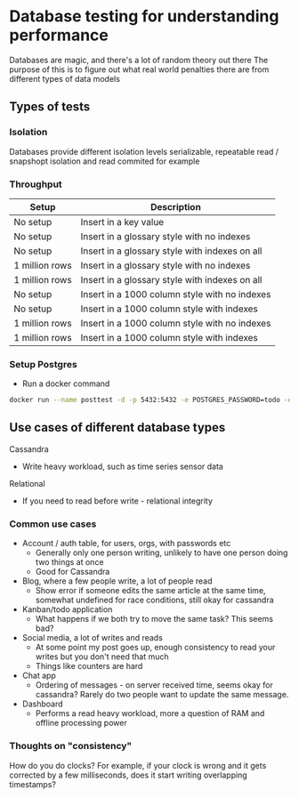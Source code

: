 # Database testing for understanding performance

Databases are magic, and there's a lot of random theory out there
The purpose of this is to figure out what real world penalties there are from different types of data models

## Types of tests

### Isolation

Databases provide different isolation levels serializable, repeatable read / snapshopt isolation and read commited for example

### Throughput

| Setup          | Description                                    |
| -------------- | ---------------------------------------------- |
| No setup       | Insert in a key value                          |
| No setup       | Insert in a glossary style with no indexes     |
| No setup       | Insert in a glossary style with indexes on all |
| 1 million rows | Insert in a glossary style with no indexes     |
| 1 million rows | Insert in a glossary style with indexes on all |
| No setup       | Insert in a 1000 column style with no indexes  |
| No setup       | Insert in a 1000 column style with indexes     |
| 1 million rows | Insert in a 1000 column style with no indexes  |
| 1 million rows | Insert in a 1000 column style with indexes     |

### Setup Postgres

- Run a docker command

```bash
docker run --name posttest -d -p 5432:5432 -e POSTGRES_PASSWORD=todo -e POSTGRES_USER=docker postgres:alpine
```

## Use cases of different database types

Cassandra

- Write heavy workload, such as time series sensor data

Relational

- If you need to read before write - relational integrity

### Common use cases

- Account / auth table, for users, orgs, with passwords etc
  - Generally only one person writing, unlikely to have one person doing two things at once
  - Good for Cassandra
- Blog, where a few people write, a lot of people read
  - Show error if someone edits the same article at the same time, somewhat undefined for race conditions, still okay for cassandra
- Kanban/todo application
  - What happens if we both try to move the same task? This seems bad?
- Social media, a lot of writes and reads
  - At some point my post goes up, enough consistency to read your writes but you don't need that much
  - Things like counters are hard
- Chat app
  - Ordering of messages - on server received time, seems okay for cassandra? Rarely do two people want to update the same message.
- Dashboard
  - Performs a read heavy workload, more a question of RAM and offline processing power

### Thoughts on "consistency"

How do you do clocks? For example, if your clock is wrong and it gets corrected by a few milliseconds, does it start writing overlapping timestamps?
